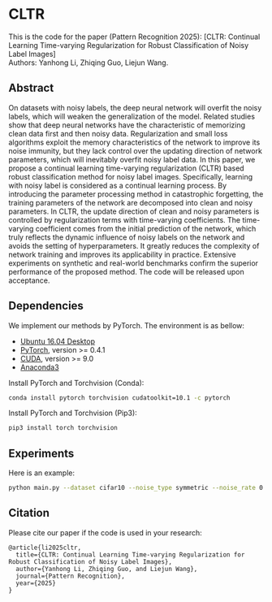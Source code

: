 # CLTR  

This is the code for the paper (Pattern Recognition 2025):
[CLTR: Continual Learning Time-varying Regularization for Robust Classification of Noisy Label Images]    
Authors: Yanhong Li, Zhiqing Guo, Liejun Wang.

## Abstract
On datasets with noisy labels, the deep neural network will overfit the noisy labels, which will weaken the generalization of the model. Related studies show that deep neural networks have the characteristic of memorizing clean data first and then noisy data. Regularization and small loss algorithms exploit the memory characteristics of the network to improve its noise immunity, but they lack control over the updating direction of network parameters, which will inevitably overfit noisy label data. In this paper, we propose a continual learning time-varying regularization (CLTR) based robust classification method for noisy label images. Specifically, learning with noisy label is considered as a continual learning process. By introducing the parameter processing method in catastrophic forgetting, the training parameters of the network are decomposed into clean and noisy parameters. In CLTR, the update direction of clean and noisy parameters is controlled by regularization terms with time-varying coefficients. The time-varying coefficient comes from the initial prediction of the network, which truly reflects the dynamic influence of noisy labels on the network and avoids the setting of hyperparameters. It greatly reduces the complexity of network training and improves its applicability in practice. Extensive experiments on synthetic and real-world benchmarks confirm the superior performance of the proposed method. The code will be released upon acceptance.


## Dependencies
We implement our methods by PyTorch. The environment is as bellow:
- [Ubuntu 16.04 Desktop](https://ubuntu.com/download)
- [PyTorch](https://PyTorch.org/), version >= 0.4.1
- [CUDA](https://developer.nvidia.com/cuda-downloads), version >= 9.0
- [Anaconda3](https://www.anaconda.com/)

Install PyTorch and Torchvision (Conda):
```bash
conda install pytorch torchvision cudatoolkit=10.1 -c pytorch
```

Install PyTorch and Torchvision (Pip3):
```bash
pip3 install torch torchvision
```
## Experiments      
Here is an example: 
```bash
python main.py --dataset cifar10 --noise_type symmetric --noise_rate 0.2
```
## Citation
Please cite our paper if the code is used in your research:
```
@article{li2025cltr,
  title={CLTR: Continual Learning Time-varying Regularization for Robust Classification of Noisy Label Images},
  author={Yanhong Li, Zhiqing Guo, and Liejun Wang},
  journal={Pattern Recognition},
  year={2025}
}
```


